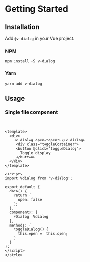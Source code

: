 # Getting Started

## Installation
Add `@v-dialog` in your Vue project.

### NPM
```shell
npm install -S v-dialog
```

### Yarn
```shell
yarn add v-dialog
```

## Usage


### Single file component
<br>

```vue
<template>
  <div>
    <v-dialog open="open"></v-dialog>
     <div class="toggleContainer">
     <button @click="toggleDialog">
       Toggle display 
     </button> 
  </div>
</template>

<script>
import Vdialog from 'v-dialog';

export default {
  data() {
    return {
      open: false
    };
  },
  components: {
    vDialog: Vdialog
  },
  methods: {
    toggleDialog() {
      this.open = !this.open;
    }
  }
};
</script>
</style>
```